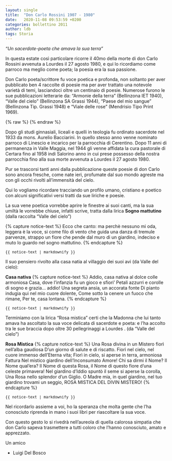 ```yaml
---
layout: single
title:  "Don Carlo Rossini 1907 - 1980"
date:   2020-11-08 09:53:59 +0200
categories: bollettino 2011
author: ldb
tags: Storia
---
```


*“Un sacerdote-poeta che amava la sua terra”*

In questa estate così particolare  ricorre il 40mo  della morte di don Carlo Rossini avvenuta a Lourdes il 27 agosto 1980, e qui lo ricordiamo come parroco ma meglio come poeta; la poesia era la sua passione.

Don Carlo poeta/scrittore fu voce poetica e profonda, non soltanto per aver pubblicato ben 4 raccolte di poesie ma per aver trattato una notevole varietà di temi, lasciandoci oltre un centinaio di poesie. Numerose furono le sue pubblicazioni letterarie da: “Armonie della terra” (Bellinzona IET 1940), “Valle del cielo” (Bellinzona SA Grassi 1944), “Paese del mio sangue” (Bellinzona Tip. Grassi 1948) e “Viale delle rose” (Mendrisio Tipo Print 1969).

{% raw %}<img class="full"
     src="/assets/images/bollettino2011/don_rossini.jpg"
     alt="">
{% endraw %}


Dopo gli studi ginnasiali, liceali e quelli in teologia fu ordinato sacerdote nel 1933 da mons. Aurelio Bacciarini. In quello stesso anno venne nominato parroco di Linescio e incarico per la parrocchia di Cerentino. Dopo 11 anni di permanenza in Valle Maggia, nel 1944 gli venne affidata la cura pastorale di Certara fino al 1958 indi Salorino anno in cui prese possesso della nostra parrocchia fino alla sua morte avvenuta a Lourdes il 27 agosto 1980.

Pur se trascorsi tanti anni dalla pubblicazione queste poesie di don Carlo sono ancora fresche, come nate ieri, profumate dal suo mondo agreste ma con gli occhi rivolti all’immensità del cielo.

Qui lo vogliamo ricordare tracciando un profilo umano, cristiano  e poetico con alcuni significativi versi tratti da sue liriche e poesie.

La sua vene poetica vorrebbe aprire le finestre ai suoi canti, ma la sua umiltà le vorrebbe chiuse, infatti scrive, tratta dalla lirica **Sogno mattutino** (dalla raccolta “Valle del cielo”)

{% capture notice-text %}
Ecco che canto: ma perchè nessuno mi oda, 
leggera è la voce, si come filo di vento che guida una danza di tremule parvenze, 
strappo un fiore che pende dal muro di un giardino,
indeciso e muto lo guardo nel sogno mattutino.
{% endcapture %}
<div class="notice--primary"><small><pre>{{ notice-text | markdownify }}</pre></small></div>


Il suo pensiero rivolto alla casa natia al villaggio dei suoi avi (da Valle del cielo):

**Casa nativa**
{% capture notice-text %}
Addio, casa nativa al dolce colle armoniosa
Casa, dove l’infanzia fu un gioco e sfiori’
Petali azzurri e corolle di sogno e grazia… addio!
Una segreta ansia, un accorata fonte
Di pianto indugia qui nel mio cuore dolente,
Come sotto la cenere un fuoco che rimane,
Per te, casa lontana.
{% endcapture %}
<div class="notice--primary"><small><pre>{{ notice-text | markdownify }}</pre></small></div>



Terminiamo con la lirica “Rosa mistica” certi che la Madonna che lui tanto amava ha ascoltato la sua voce delicata di sacerdote e poeta: e l’ha accolto tra le sue braccia dopo oltre 30 pellegrinaggi a  Lourdes . (da “Valle del cielo”)

**Rosa Mistica**
{% capture notice-text %}
Una Rosa divina in un Mistero fiorì nell’alba gaudiosa
D’un giorno di salute e di riscatto.
Fiorì nel cielo, nel cuore immenso dell’Eterna vita;
Fiorì in cielo, si aperse in terra, armoniosa Fattura
Nel mistico giardino dell’Inconsumato Amore!
Chi sa dirmi il Nome?  Il Nome qual’era?
Il Nome di questa Rosa, il Nome di questo fiore d’una celeste primavera!
Nel giardino d’Iddio spuntò il seme si aperse la corolla,
Una Rosa nello splendor d’un Giglio.
O Madre mia, in quel giardino, nel tuo giardino  trovami un seggio,
ROSA MISTICA DEL DIVIN MISTERO!
{% endcapture %}
<div class="notice--primary"><small><pre>{{ notice-text | markdownify }}</pre></small></div>

Nel ricordarlo assieme a voi, ho la speranza che molta gente che l’ha conosciuto riprenda in mano i suoi libri per riascoltare la sua voce.

Con questo gesto lo si rivedrà nell’aureola di quella calorosa simpatia che don Carlo sapeva trasmettere a tutti coloro che l’hanno conosciuto, amato e apprezzato.

Un amico 

- Luigi Del Bosco



